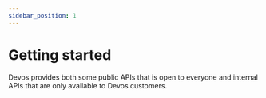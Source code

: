 ```yaml
---
sidebar_position: 1
---
```


# Getting started
Devos provides both some public APIs that is open to everyone and internal APIs that are only available to Devos customers.